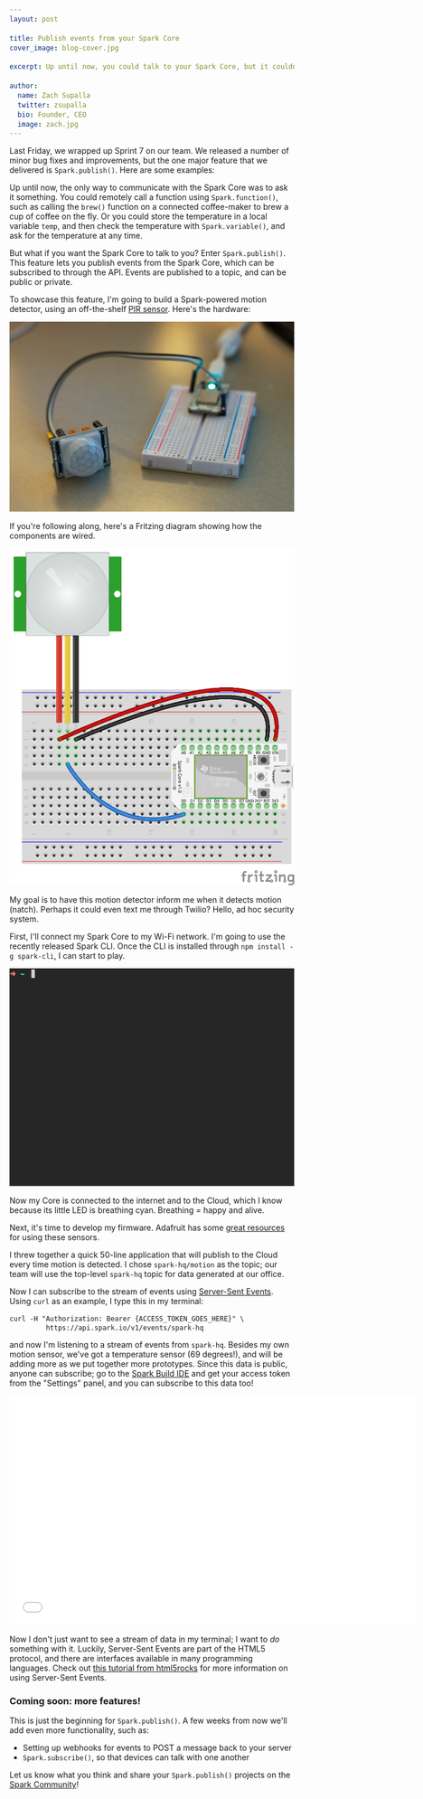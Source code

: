 ```yaml
---
layout: post

title: Publish events from your Spark Core
cover_image: blog-cover.jpg

excerpt: Up until now, you could talk to your Spark Core, but it couldn't talk back. To showcase our newest feature, Spark.publish(), I build a connected motion detector.

author:
  name: Zach Supalla
  twitter: zsupalla
  bio: Founder, CEO
  image: zach.jpg
---
```


Last Friday, we wrapped up Sprint 7 on our team. We released a number of minor bug fixes and improvements, but the one major feature that we delivered is `Spark.publish()`. Here are some examples:

<script src="https://gist.github.com/cazzo/9495585.js">
</script>

Up until now, the only way to communicate with the Spark Core was to ask it something. You could remotely call a function using `Spark.function()`, such as calling the `brew()` function on a connected coffee-maker to brew a cup of coffee on the fly. Or you could store the temperature in a local variable `temp`, and then check the temperature with `Spark.variable()`, and ask for the temperature at any time.

But what if you want the Spark Core to talk to you? Enter `Spark.publish()`. This feature lets you publish events from the Spark Core, which can be subscribed to through the API. Events are published to a topic, and can be public or private.

To showcase this feature, I'm going to build a Spark-powered motion detector, using an off-the-shelf [PIR sensor](http://www.adafruit.com/products/189). Here's the hardware:

<div class="full"><img src="/images/core-and-pir-live.jpg"></div>

If you're following along, here's a Fritzing diagram showing how the components are wired.

<div class="full"><img src="/images/core-and-pir-fritzing.png"></div>

My goal is to have this motion detector inform me when it detects motion (natch). Perhaps it could even text me through Twilio? Hello, ad hoc security system.

First, I'll connect my Spark Core to my Wi-Fi network. I'm going to use the recently released Spark CLI. Once the CLI is installed through `npm install -g spark-cli`, I can start to play.

<img src="/images/setup.gif">

Now my Core is connected to the internet and to the Cloud, which I know because its little LED is breathing cyan. Breathing = happy and alive.

Next, it's time to develop my firmware. Adafruit has some [great resources](http://learn.adafruit.com/pir-passive-infrared-proximity-motion-sensor/) for using these sensors.

I threw together a quick 50-line application that will publish to the Cloud every time motion is detected. I chose `spark-hq/motion` as the topic; our team will use the top-level `spark-hq` topic for data generated at our office.

<script src="https://gist.github.com/cazzo/9496462.js">
</script>

Now I can subscribe to the stream of events using [Server-Sent Events](http://en.wikipedia.org/wiki/Server-sent_events). Using `curl` as an example, I type this in my terminal:


    curl -H "Authorization: Bearer {ACCESS_TOKEN_GOES_HERE}" \
             https://api.spark.io/v1/events/spark-hq


and now I'm listening to a stream of events from `spark-hq`. Besides my own motion sensor, we've got a temperature sensor (69 degrees!), and will be adding more as we put together more prototypes. Since this data is public, anyone can subscribe; go to the [Spark Build IDE](https://www.spark.io/build) and get your access token from the "Settings" panel, and you can subscribe to this data too!

<div class="full"><iframe width="720" height="405" src="//www.youtube.com/embed/V_z9AZYUk0w" frameborder="0" allowfullscreen="allowfullscreen">
</iframe></div>

Now I don't just want to see a stream of data in my terminal; I want to *do* something with it. Luckily, Server-Sent Events are part of the HTML5 protocol, and there are interfaces available in many programming languages. Check out [this tutorial from html5rocks](http://www.html5rocks.com/en/tutorials/eventsource/basics/) for more information on using Server-Sent Events.

### Coming soon: more features!

This is just the beginning for `Spark.publish()`. A few weeks from now we'll add even more functionality, such as:

- Setting up webhooks for events to POST a message back to your server
- `Spark.subscribe()`, so that devices can talk with one another

Let us know what you think and share your `Spark.publish()` projects on the [Spark Community](https://community.spark.io)!
